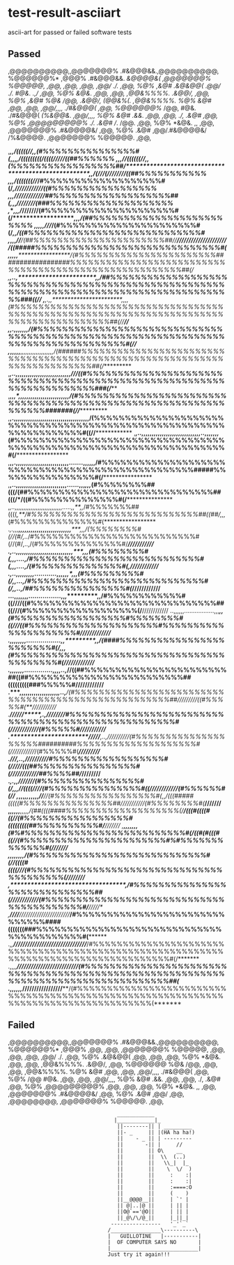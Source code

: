 # test-result-asciiart
ascii-art for passed or failed software tests

## Passed

,@@@@@@@@@@,,@@@@@@@%  .#&@@@&&.,@@@@@@@@@@,      %@@@@@@%*   ,@@@%     .#&@@@&&.  *&@@@@&(  ,@@@@@@@%  %@@@@@,     ,@@,
    ,@@,    ,@@,      ,@@/   ./.    ,@@,          %@%   ,&@# .&@&@@(   .@@/   ./. #@&.  .,/  ,@@,       %@%  *&@&.  ,@@,
    ,@@,    ,@@&%%%%. .&@@/,        ,@@,          %@%   ,&@# %@& /@@,  .&@@/,     (@@&%(*.   ,@@&%%%%.  %@%    &@#  ,@@,
    ,@@,    ,@@/,,,,    ./#&@@@(    ,@@,          %@@@@@@%* /@@,  #@&.   ./#&@@@(   *(%&@@&. ,@@/,,,,   %@%    &@#  .&&.
    ,@@,    ,@@,      ./,   .&@#    ,@@,          %@%      ,@@@@@@@@@% ./.   .&@# /*.   /@@. ,@@,       %@%  *&@&.   ,,
    ,@@,    ,@@@@@@@% .#&@@@@&/     ,@@,          %@%     .&@#     ,@@/.#&@@@@&/   /%&@@@@.  ,@@@@@@@%  %@@@@@.     ,@@,

,*************,,*/(((((//,,*(#%%%%%%%%%%%%%%%#(*,,,****************************************************,*/(((((((((/((((////****/((##%%%%%%
,*************,,//((((((//,,*(%%%%%%%%%%%%%%%%%##/*****************************************************,,*/(///(//////****//((##%%%%%%%%%%%
,************,,*/(((((((//***/#%%%%%%%%%%%%%%%%%%%#(/***************************************************,*//////////*//((#%%%%%%%%%%%%%%%%%
,***********,,*////////////***/##%%%%%%%%%%%%%%%%%%%##(*,***********************************************,,*////////(###%%%%%%%%%%%%%%%%%%%%
,**********,,,*/*******//////**/(#%%%%%%%%%%%%%%%%%%%%%#(/**********************************************,,,***/(##%%%%%%%%%%%%%%%%%%%%%%%%%
,*********,,,,*************///***/(#%%%%%%%%%%%%%%%%%%%%%%#(/***********************************,****,****/((#%%%%%%%%%%%%%%%%%%%%%%%%%%%%#
,*********,,,***************//****/(##%%%%%%%%%%%%%%%%%%%%%%##//**************//////////////////////((#####%%%%%%%%%%%%%%%%%%%%%%%%%%%%%%#(
,********,,,,***********************/(#%%%%%%%%%%%%%%%%%%%%%%%##################%%%%%%%%%%%%%%%%%%%%%%%%%%%%%%%%%%%%%%%%%%%%%%%%%%%%%%%##(/
,*******,..,***********************,,*/##%%%%%%%%%%%%%%%%%%%%%%%%%%%%%%%%%%%%%%%%%%%%%%%%%%%%%%%%%%%%%%%%%%%%%%%%%%%%%%%%%%%%%%%%%%%###((//
,*******,.,,***********************,,,,*(#%%%%%%%%%%%%%%%%%%%%%%%%%%%%%%%%%%%%%%%%%%%%%%%%%%%%%%%%%%%%%%%%%%%%%%%%%%%%%%%%%%%%%%%%##(//**//
,******,.,,,************************,,,,*/(#%%%%%%%%%%%%%%%%%%%%%%%%%%%%%%%%%%%%%%%%%%%%%%%%%%%%%%%%%%%%%%%%%%%%%%%%%%%%%%%%%%%%#(//*******
,*****,,,,,********,***,,,,,,,,,,,,*,,,,,,*/(######%%%%%%%%%%%%%%%%%%%%%%%%%%%%%%%%%%%%%%%%%%%%%%%%%%%%%%%%%%%%%%%%%%%%%%%%%%##(/**********
,*****,..,*******,,,,,,,,,,,,,,,,,,,,,,*,,,,*///((#%%%%%%%%%%%%%%%%%%%%%%%%%%%%%%%%%%%%%%%%%%%%%%%%%%%%%%%%%%%%%%%%%%%%%%%###(/************
,*****,,,*******,,,,,*,,,,,,,,,,,,,,,,,****,,,*/(#%%%%%%%%%%%%%%%%%%%%%%%%%%%%%%%%%%%%%%%%%%%%%%%%%%%%%%%%%%%%%%%%%#######(//**************
,****,.,,,,,,,,,,,,,,,,,,,,,,,,,,,,,,,,,,**,,,/(%%%%%%%%%%%%%%%%%%%%%%%%%%%%%%%%%%%%%%%%%%%%%%%%%%%%%%%%%%%%%%%%%%%%#((//******************
,***,..,,,,,,,,,,,,,,,,,,,,,,,,,,,,,..,,,,,,,*(#%%%%%%%%%%%%%%%%%%%%%%%%%%%%%%%%%%%%%%%%%%%%%%%%%%%%%%%%%%%%%%%%%%%%%#(/*******************
,**,,.,,,,,,,,,,,,,,,,,,,,,,,,,,.......,,,,,,/#%%%%%%%%%%%%%%%%%%%%%%%%%%%%%%%%%%%%%%%%%%%%%%%%%%#####%%%%%%%%%%%%%%%%#(/******************
,**,..,,,,,,,,,,,,,,,,,,,,,,,,,......,,,*,,,*(#%%%%%%%%##(((/(##%%%%%%%%%%%%%%%%%%%%%%%%%%%%%%##(((/*/((#%%%%%%%%%%%%%%#(/*****************
,*,..,,,,,,,,,,,,,,,,,,,,,,,,,,,.....,,**,,*/#%%%%%%%##((((*,**/#%%%%%%%%%%%%%%%%%%%%%%%%%%%%##((##/,,,*(#%%%%%%%%%%%%%%#(*****************
.*,.,,,**,,,,,,,,,,,,,,,,,,,,,,,,,,*****,,,/(%%%%%%%%#(//(#/,..*/#%%%%%%%%%%%%%%%%%%%%%%%%%%%#(//(#/,..,/(#%%%%%%%%%%%%%%#/*****///////////
.,..,,,,,,,,,,,,,,,,,,,,,,,,,,*,,*******,,,(#%%%%%%%%#(*,,,....,/#%%%%%%%%%%%%%%%%%%%%%%%%%%%#(*,,,....,/(#%%%%%%%%%%%%%%#(*,**////////////
.,..,,,,,,,,,...........,,,,,,*,********,,*(#%%%%%%%%%#(/*,,...,/#%%%%%%%%%%%%%%%%%%%%%%%%%%%%#(/*,,..,*/##%%%%%%%%%%%%%%%#(***////////////
...,,,,,,,................,,*,**********,,/#%%%%%%%%%%%%#((////((#%%%%%%%%%%%%%%%%%%%%%%%%%%%%%%##((///(#%%%%%%%%%%%%%%%%%%(/**////////////
 ..,,,,,,.................,,,**********,,*(#%%%%%%%%%%%%%%%%%%#%%%%%%%%#((///((#%%%%%%%%%%%%%%%%%%%%%#%%%%%%%%%%%%%%%%%%%%%#/**////////////
.,,,,,,,,.................,,***********,,/(####%%%%%%%%%%%%%%%%%%%%%%%%#(/*,,,*(#%%%%%%%%%%%%%%%%%%%%%%%%%%%%%%%%%%%%%%%%%%#(/*////////////
.,***,,,,,,..............,,,**********,..,***//((##%%%%%%%%%%%%%%%%%%%%%%%##((##%%%%%%%%%%%%%%%%%%%%%%%%%##(((((((((###%%%%%#/**///////////
.*****,,,,,,,,,,,,,,,,,,,*************,..,*******/(#%%%%%%%%%%%%%%%%%%%%%%%%%%%%%%%%%%%%%%%%%%%%%%%%%%%%##///*//////((#%%%%%#(**///////////
.****************/******/***////*****,.,*///////**/#%%%%%%%%%%%%%%%%%%%%%%%%%%%%%%%%%%%%%%%%%%%%%%%%%%%%#(////////////(#%%%%%#/**//////////
.***********************/////*******,..,*//////////(#%%%%%%%%%%%%%%%%%%%%##########%%%%%%%%%%%%%%%%%%%%#(///////////*/(#%%%%%#(***/////////
.************************///********,..,*//////////#%%%%%%%%%%%%%%%%%%#(//*****///(((##%%%%%%%%%%%%%%%%#(///////////**/##%%%%##/***////////
.***********************************,.,,***///////(#%%%%%%%%%%%%%%%%#(/*,,,*//((((////(#%%%%%%%%%%%%%%%#((////////////(#%%%%%%#(*********//
,***********,,,*,,*,,**************,,,*//******//(#%%%%%%%%%%%%%%%%%#(*,,*/(((#####(((((#%%%%%%%%%%%%%%%##///////////(#%%%%%%%%#(***///////
,*************,,**,,,************,,,,,/(##((((####%%%%%%%%%%%%%%%%%%%(/**/(((#((((#((//(#%%%%%%%%%%%%%%%%%#(((((((((##%%%%%%%%%%#/**///////
,******************************,,,,,,,*(#%#%%%%%%%%%%%%%%%%%%%%%%%%%%#(**/((#(#(((#((//(#%%%%%%%%%%%%%%%%%%%%%%%#%#%%%%%%%%%%%%%#(**///////
,*************,**************,****,,,,,/(#%%%%%%%%%%%%%%%%%%%%%%%%%%%%#(/*/((((#((((///(#%%%%%%%%%%%%%%%%%%%%%%%%%%%%%%%%%%%%%%%%(/*///////
,*************************************,*/#%%%%%%%%%%%%%%%%%%%%%%%%%%%%%##(////////////(#%%%%%%%%%%%%%%%%%%%%%%%%%%%%%%%%%%%%%%%%%#/**/////*
,******////****///////////////////////***/#%%%%%%%%%%%%%%%%%%%%%%%%%%%%%%####(((((((###%%%%%%%%%%%%%%%%%%%%%%%%%%%%%%%%%%%%%%%%%%#(********
.,*,****///////////////////////////////***/#%%%%%%%%%%%%%%%%%%%%%%%%%%%%%%%%%%%%%%%%%%%%%%%%%%%%%%%%%%%%%%%%%%%%%%%%%%%%%%%%%%%%%#(/*******
.,,,,*****//////////////////////////*******(#%%%%%%%%%%%%%%%%%%%%%%%%%%%%%%%%%%%%%%%%%%%%%%%%%%%%%%%%%%%%%%%%%%%%%%%%%%%%%%%%%%%%##(*******
.,,,,,,***********/////////////////********/(#%%%%%%%%%%%%%%%%%%%%%%%%%%%%%%%%%%%%%%%%%%%%%%%%%%%%%%%%%%%%%%%%%%%%%%%%%%%%%%%%%%%%%(*******


## Failed

,@@@@@@@@@@,,@@@@@@@%  .#&@@@&&.,@@@@@@@@@@,      %@@@@@@%*   ,@@@%      ,@@,   ,@@,       ,@@@@@@@%   %@@@@@,     ,@@,
    ,@@,    ,@@,      ,@@/   ./.    ,@@,          %@%        .&@&@@(     ,@@,   ,@@,       ,@@,        %@%  *&@&.  ,@@,
    ,@@,    ,@@&%%%%. .&@@/,        ,@@,          %@@@@@@    %@& /@@,    ,@@,   ,@@,       ,@@&%%%%.   %@%    &@#  ,@@,
    ,@@,    ,@@/,,,,    ./#&@@@(    ,@@,          %@%       /@@   #@&.   ,@@,   ,@@,       ,@@/,,,,    %@%    &@#  .&&.
    ,@@,    ,@@,      ./,   .&@#    ,@@,          %@%      ,@@@@@@@@@%   ,@@,   ,@@,       ,@@,        %@%  *&@&.   ,,
    ,@@,    ,@@@@@@@% .#&@@@@&/     ,@@,          %@%     .&@#     ,@@/  ,@@,   ,@@@@@@@@, ,@@@@@@@%   %@@@@@.     ,@@,


                                       ____________
                                      |____________|_
                                       ||--------|| | _________
                                       ||- _     || |(HA ha ha!)
                                       ||    - _ || | ---------
                                       ||       -|| |     //
                                       ||        || O\    __
                                       ||        ||  \\  (..)
                                       ||        ||   \\_|  |_
                                       ||        ||    \  \/  )
                                       ||        ||     :    :|
                                       ||        ||     :    :|
                                       ||        ||     :====:O
                                       ||        ||     (    )
                                       ||__@@@@__||     | `' |
                                       || @|..|@ ||     | || |
                                       ||O@`=='@O||     | || |
                                       ||_@\/\/@_||     |_||_|
                                     ----------------   '_'`_`
                                    /________________\----------\
                                    |   GUILLOTINE   |-----------|
                                    |  OF COMPUTER SAYS NO       |
                                    |____________________________|
                                    Just try it again!!!

